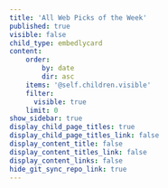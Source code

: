 ```yaml
---
title: 'All Web Picks of the Week'
published: true
visible: false
child_type: embedlycard
content:
    order:
        by: date
        dir: asc
    items: '@self.children.visible'
    filter:
      visible: true
    limit: 0
show_sidebar: true
display_child_page_titles: true
display_child_page_titles_link: false
display_content_title: false
display_content_titles_link: false
display_content_links: false
hide_git_sync_repo_link: true
---
```

